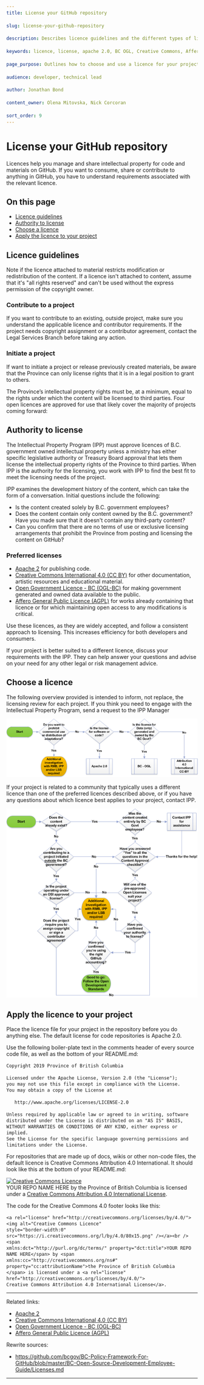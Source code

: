 ```yaml
---
title: License your GitHub repository

slug: license-your-github-repository

description: Describes licence guidelines and the different types of licences used for GitHub repositories

keywords: licence, license, apache 2.0, BC OGL, Creative Commons, Affero, repository management, repository best practices

page_purpose: Outlines how to choose and use a licence for your project and describes the requirements around licensing

audience: developer, technical lead

author: Jonathan Bond

content_owner: Olena Mitovska, Nick Corcoran

sort_order: 9
---
```

# License your GitHub repository

Licences help you manage and share intellectual property for code and materials on GitHub. If you want to consume, share or contribute to anything in GitHub, you have to understand requirements associated with the relevant licence.

## On this page
- [Licence guidelines](#guidelines)
- [Authority to license](#authority-licence)
- [Choose a licence](#choose-licence)
- [Apply the licence to your project](#apply-licence)

## Licence guidelines<a name="guidelines"></a>

Note if the licence attached to material restricts modification or redistribution of the content. If a licence isn't attached to content, assume that it's "all rights reserved" and can't be used without the express permission of the copyright owner.

### Contribute to a project

If you want to contribute to an existing, outside project, make sure you understand the applicable licence and contributor requirements. If the project needs copyright assignment or a contributor agreement, contact the Legal Services Branch before taking any action.

### Initiate a project

If want to initiate a project or release previously created materials, be aware that the Province can only license rights that it is in a legal position to grant to others.

The Province’s intellectual property rights must be, at a minimum, equal to the rights under which the content will be licensed to third parties. Four open licences are approved for use that likely cover the majority of projects coming forward:

## Authority to license<a name="authority-licence"></a>

The Intellectual Property Program (IPP) must approve licences of B.C. government owned intellectual property unless a ministry has either specific legislative authority or Treasury Board approval that lets them license the intellectual property rights of the Province to third parties. When IPP is the authority for the licensing, you work with IPP to find the best fit to meet the licensing needs of the project.

IPP examines the development history of the content, which can take the form of a conversation. Initial questions include the following:

- Is the content created solely by B.C. government employees?
- Does the content contain only content owned by the B.C. government? Have you made sure that it doesn't contain any third-party content?
- Can you confirm that there are no terms of use or exclusive licensing arrangements that prohibit the Province from posting and licensing the content on GitHub?

### Preferred licenses

- [Apache 2](https://www.apache.org/licenses/LICENSE-2.0) for publishing code.
- [Creative Commons International 4.0 (CC BY)](https://creativecommons.org/licenses/by/4.0/) for other documentation, artistic resources and educational material.
- [Open Government Licence - BC (OGL-BC)](https://www2.gov.bc.ca/gov/content/data/open-data/open-government-licence-bc) for making government generated and owned data available to the public.
- [Affero General Public Licence (AGPL)](https://www.gnu.org/licenses/agpl-3.0.en.html) for works already containing that licence or for which maintaining open access to any modifications is critical.

Use these licences, as they are widely accepted, and follow a consistent approach to licensing. This increases efficiency for both developers and consumers.

If your project is better suited to a different licence, discuss your requirements with the IPP. They can help answer your questions and advise on your need for any other legal or risk management advice.

## Choose a licence<a name="choose-licence"></a>

The following overview provided is intended to inform, not replace, the licensing review for each project. If you think you need to engage with the Intellectual Property Program, send a request to the IPP Manager

![A flowchart that helps you choose a licence](../../images/licence-chart.png)

If your project is related to a community that typically uses a different licence than one of the preferred licences described above, or if you have any questions about which licence best applies to your project, contact IPP.

![A flowchart to outline code preparation for GitHub](../../images/github-code-preparation-chart.png)

## Apply the licence to your project<a name="apply-licence"></a>

Place the licence file for your project in the repository before you do anything else. The default license for code repositories is Apache 2.0.

Use the following boiler-plate text in the comments header of every source code file, as well as the bottom of your README.md:

    Copyright 2019 Province of British Columbia

    Licensed under the Apache License, Version 2.0 (the "License");
    you may not use this file except in compliance with the License.
    You may obtain a copy of the License at

       http://www.apache.org/licenses/LICENSE-2.0

    Unless required by applicable law or agreed to in writing, software
    distributed under the License is distributed on an "AS IS" BASIS,
    WITHOUT WARRANTIES OR CONDITIONS OF ANY KIND, either express or implied.
    See the License for the specific language governing permissions and
    limitations under the License.

For repositories that are made up of docs, wikis or other non-code files, the default licence is Creative Commons Attribution 4.0 International. It should look like this at the bottom of your README.md:

<a rel="license" href="http://creativecommons.org/licenses/by/4.0/"><img alt="Creative Commons Licence" style="border-width:0" src="https://i.creativecommons.org/l/by/4.0/80x15.png" /></a><br /><span xmlns:dct="http://purl.org/dc/terms/" property="dct:title">YOUR REPO NAME HERE</span> by <span xmlns:cc="http://creativecommons.org/ns#" property="cc:attributionName">the Province of British Columbia</span> is licensed under a <a rel="license" href="http://creativecommons.org/licenses/by/4.0/">Creative Commons Attribution 4.0 International License</a>.

The code for the Creative Commons 4.0 footer looks like this:

    <a rel="license" href="http://creativecommons.org/licenses/by/4.0/"><img alt="Creative Commons Licence"
    style="border-width:0" src="https://i.creativecommons.org/l/by/4.0/80x15.png" /></a><br /><span
    xmlns:dct="http://purl.org/dc/terms/" property="dct:title">YOUR REPO NAME HERE</span> by <span
    xmlns:cc="http://creativecommons.org/ns#" property="cc:attributionName">the Province of British Columbia
    </span> is licensed under a <a rel="license" href="http://creativecommons.org/licenses/by/4.0/">
    Creative Commons Attribution 4.0 International License</a>.
---
Related links:
- [Apache 2](https://www.apache.org/licenses/LICENSE-2.0)
- [Creative Commons International 4.0 (CC BY)](https://creativecommons.org/licenses/by/4.0/)
- [Open Government Licence - BC (OGL-BC)](https://www2.gov.bc.ca/gov/content/data/open-data/open-government-licence-bc)
- [Affero General Public Licence (AGPL)](https://www.gnu.org/licenses/agpl-3.0.en.html)

Rewrite sources:
* https://github.com/bcgov/BC-Policy-Framework-For-GitHub/blob/master/BC-Open-Source-Development-Employee-Guide/Licenses.md
---
